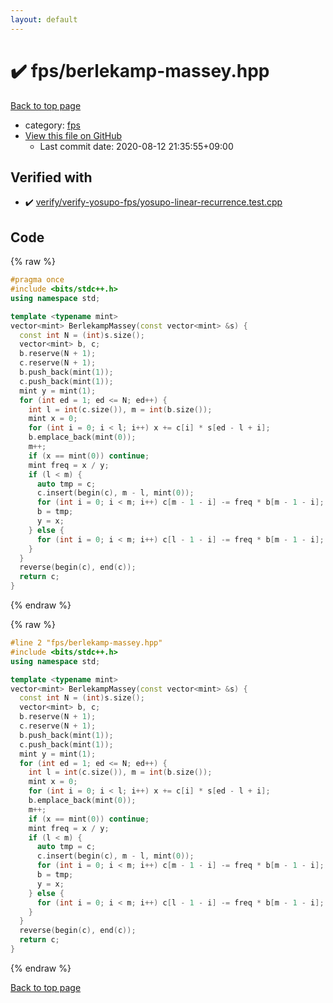 ```yaml
---
layout: default
---
```


<!-- mathjax config similar to math.stackexchange -->
<script type="text/javascript" async
  src="https://cdnjs.cloudflare.com/ajax/libs/mathjax/2.7.5/MathJax.js?config=TeX-MML-AM_CHTML">
</script>
<script type="text/x-mathjax-config">
  MathJax.Hub.Config({
    TeX: { equationNumbers: { autoNumber: "AMS" }},
    tex2jax: {
      inlineMath: [ ['$','$'] ],
      processEscapes: true
    },
    "HTML-CSS": { matchFontHeight: false },
    displayAlign: "left",
    displayIndent: "2em"
  });
</script>

<script type="text/javascript" src="https://cdnjs.cloudflare.com/ajax/libs/jquery/3.4.1/jquery.min.js"></script>
<script src="https://cdn.jsdelivr.net/npm/jquery-balloon-js@1.1.2/jquery.balloon.min.js" integrity="sha256-ZEYs9VrgAeNuPvs15E39OsyOJaIkXEEt10fzxJ20+2I=" crossorigin="anonymous"></script>
<script type="text/javascript" src="../../assets/js/copy-button.js"></script>
<link rel="stylesheet" href="../../assets/css/copy-button.css" />


# :heavy_check_mark: fps/berlekamp-massey.hpp

<a href="../../index.html">Back to top page</a>

* category: <a href="../../index.html#05934928102b17827b8f03ed60c3e6e0">fps</a>
* <a href="{{ site.github.repository_url }}/blob/master/fps/berlekamp-massey.hpp">View this file on GitHub</a>
    - Last commit date: 2020-08-12 21:35:55+09:00




## Verified with

* :heavy_check_mark: <a href="../../verify/verify/verify-yosupo-fps/yosupo-linear-recurrence.test.cpp.html">verify/verify-yosupo-fps/yosupo-linear-recurrence.test.cpp</a>


## Code

<a id="unbundled"></a>
{% raw %}
```cpp
#pragma once
#include <bits/stdc++.h>
using namespace std;

template <typename mint>
vector<mint> BerlekampMassey(const vector<mint> &s) {
  const int N = (int)s.size();
  vector<mint> b, c;
  b.reserve(N + 1);
  c.reserve(N + 1);
  b.push_back(mint(1));
  c.push_back(mint(1));
  mint y = mint(1);
  for (int ed = 1; ed <= N; ed++) {
    int l = int(c.size()), m = int(b.size());
    mint x = 0;
    for (int i = 0; i < l; i++) x += c[i] * s[ed - l + i];
    b.emplace_back(mint(0));
    m++;
    if (x == mint(0)) continue;
    mint freq = x / y;
    if (l < m) {
      auto tmp = c;
      c.insert(begin(c), m - l, mint(0));
      for (int i = 0; i < m; i++) c[m - 1 - i] -= freq * b[m - 1 - i];
      b = tmp;
      y = x;
    } else {
      for (int i = 0; i < m; i++) c[l - 1 - i] -= freq * b[m - 1 - i];
    }
  }
  reverse(begin(c), end(c));
  return c;
}

```
{% endraw %}

<a id="bundled"></a>
{% raw %}
```cpp
#line 2 "fps/berlekamp-massey.hpp"
#include <bits/stdc++.h>
using namespace std;

template <typename mint>
vector<mint> BerlekampMassey(const vector<mint> &s) {
  const int N = (int)s.size();
  vector<mint> b, c;
  b.reserve(N + 1);
  c.reserve(N + 1);
  b.push_back(mint(1));
  c.push_back(mint(1));
  mint y = mint(1);
  for (int ed = 1; ed <= N; ed++) {
    int l = int(c.size()), m = int(b.size());
    mint x = 0;
    for (int i = 0; i < l; i++) x += c[i] * s[ed - l + i];
    b.emplace_back(mint(0));
    m++;
    if (x == mint(0)) continue;
    mint freq = x / y;
    if (l < m) {
      auto tmp = c;
      c.insert(begin(c), m - l, mint(0));
      for (int i = 0; i < m; i++) c[m - 1 - i] -= freq * b[m - 1 - i];
      b = tmp;
      y = x;
    } else {
      for (int i = 0; i < m; i++) c[l - 1 - i] -= freq * b[m - 1 - i];
    }
  }
  reverse(begin(c), end(c));
  return c;
}

```
{% endraw %}

<a href="../../index.html">Back to top page</a>

